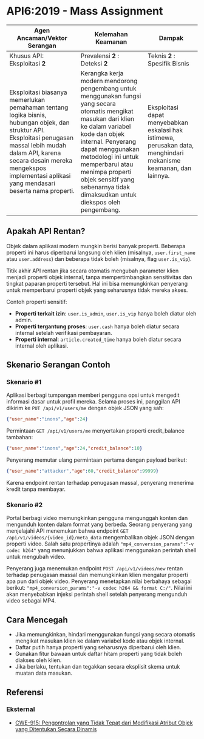 # API6:2019 - Mass Assignment

| Agen Ancaman/Vektor Serangan | Kelemahan Keamanan | Dampak |
| - | - | - |
| Khusus API: Eksploitasi **2** | Prevalensi **2** : Deteksi **2** | Teknis **2** : Spesifik Bisnis |
| Eksploitasi biasanya memerlukan pemahaman tentang logika bisnis, hubungan objek, dan struktur API. Eksploitasi penugasan massal lebih mudah dalam API, karena secara desain mereka mengekspos implementasi aplikasi yang mendasari beserta nama properti. | Kerangka kerja modern mendorong pengembang untuk menggunakan fungsi yang secara otomatis mengikat masukan dari klien ke dalam variabel kode dan objek internal. Penyerang dapat menggunakan metodologi ini untuk memperbarui atau menimpa properti objek sensitif yang sebenarnya tidak dimaksudkan untuk diekspos oleh pengembang. | Eksploitasi dapat menyebabkan eskalasi hak istimewa, perusakan data, menghindari mekanisme keamanan, dan lainnya. |

## Apakah API Rentan?

Objek dalam aplikasi modern mungkin berisi banyak properti. Beberapa properti ini harus diperbarui langsung oleh klien (misalnya, `user.first_name` atau `user.address`) dan beberapa tidak boleh (misalnya, flag `user.is_vip`). 

Titik akhir API rentan jika secara otomatis mengubah parameter klien menjadi properti objek internal, tanpa mempertimbangkan sensitivitas dan tingkat paparan properti tersebut. Hal ini bisa memungkinkan penyerang untuk memperbarui properti objek yang seharusnya tidak mereka akses.

Contoh properti sensitif:

* **Properti terkait izin**: `user.is_admin`, `user.is_vip` hanya boleh diatur oleh admin.
* **Properti tergantung proses**: `user.cash` hanya boleh diatur secara internal setelah verifikasi pembayaran.  
* **Properti internal**: `article.created_time` hanya boleh diatur secara internal oleh aplikasi.

## Skenario Serangan Contoh

### Skenario #1

Aplikasi berbagi tumpangan memberi pengguna opsi untuk mengedit informasi dasar untuk profil mereka. Selama proses ini, panggilan API dikirim ke `PUT /api/v1/users/me` dengan objek JSON yang sah:

```json
{"user_name":"inons","age":24} 
```

Permintaan `GET /api/v1/users/me` menyertakan properti credit_balance tambahan: 

```json 
{"user_name":"inons","age":24,"credit_balance":10}
```

Penyerang memutar ulang permintaan pertama dengan payload berikut:

```json
{"user_name":"attacker","age":60,"credit_balance":99999}
```

Karena endpoint rentan terhadap penugasan massal, penyerang menerima kredit tanpa membayar.

### Skenario #2

Portal berbagi video memungkinkan pengguna mengunggah konten dan mengunduh konten dalam format yang berbeda. Seorang penyerang yang menjelajahi API menemukan bahwa endpoint `GET /api/v1/videos/{video_id}/meta_data` mengembalikan objek JSON dengan properti video. Salah satu propertinya adalah `"mp4_conversion_params":"-v codec h264"` yang menunjukkan bahwa aplikasi menggunakan perintah shell untuk mengubah video.

Penyerang juga menemukan endpoint `POST /api/v1/videos/new` rentan terhadap penugasan massal dan memungkinkan klien mengatur properti apa pun dari objek video. Penyerang menetapkan nilai berbahaya sebagai berikut: `"mp4_conversion_params":"-v codec h264 && format C:/"`. Nilai ini akan menyebabkan injeksi perintah shell setelah penyerang mengunduh video sebagai MP4.

## Cara Mencegah

* Jika memungkinkan, hindari menggunakan fungsi yang secara otomatis mengikat masukan klien ke dalam variabel kode atau objek internal.  
* Daftar putih hanya properti yang seharusnya diperbarui oleh klien.
* Gunakan fitur bawaan untuk daftar hitam properti yang tidak boleh diakses oleh klien.
* Jika berlaku, tentukan dan tegakkan secara eksplisit skema untuk muatan data masukan.

## Referensi

### Eksternal

* [CWE-915: Pengontrolan yang Tidak Tepat dari Modifikasi Atribut Objek yang Ditentukan Secara Dinamis][1]

[1]: https://cwe.mitre.org/data/definitions/915.html